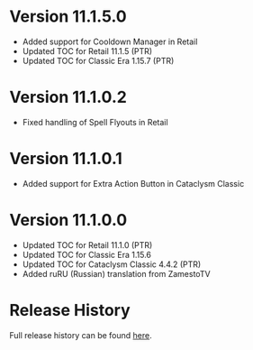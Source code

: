 # Version 11.1.5.0

- Added support for Cooldown Manager in Retail
- Updated TOC for Retail 11.1.5 (PTR)
- Updated TOC for Classic Era 1.15.7 (PTR)

# Version 11.1.0.2

- Fixed handling of Spell Flyouts in Retail

# Version 11.1.0.1

- Added support for Extra Action Button in Cataclysm Classic

# Version 11.1.0.0

- Updated TOC for Retail 11.1.0 (PTR)
- Updated TOC for Classic Era 1.15.6
- Updated TOC for Cataclysm Classic 4.4.2 (PTR)
- Added ruRU (Russian) translation from ZamestoTV

# Release History

Full release history can be found [here](https://github.com/kstange/MasqueBlizzBars/wiki/Release-Notes).
